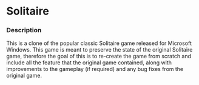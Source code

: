 # Solitaire

### Description
This is a clone of the popular classic Solitaire game released for Microsoft Windows. This game is meant to preserve the state of the original Solitaire game, therefore the goal of this is to re-create the game from scratch and include all the feature that the original game contained, along with improvements to the gameplay (if required) and any bug fixes from the original game.
